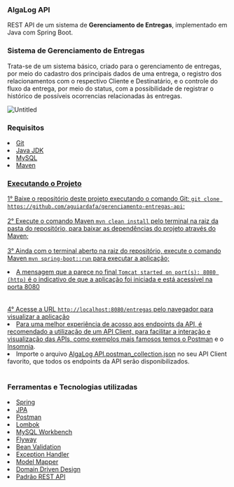 ### AlgaLog API

REST API de um sistema de **Gerenciamento de Entregas**, implementado em Java com Spring Boot.

### Sistema de Gerenciamento de Entregas
Trata-se de um sistema básico, criado para o gerenciamento de entregas, por meio do cadastro dos principais dados de uma entrega, o registro dos relacionamentos com o respectivo Cliente e Destinatário, e o controle do fluxo da entrega, por meio do status, com a possibilidade de registrar o histórico de possíveis ocorrencias relacionadas às entregas. 

![Untitled](https://user-images.githubusercontent.com/68922997/201790444-3e7d9e8c-f5e7-4236-9b5a-15a42ee22412.png)

### Requisitos
<li><a href="https://git-scm.com/">Git</li>
<li><a href="https://www.oracle.com/java/technologies/downloads/">Java JDK</li>
<li><a href="https://dev.mysql.com/downloads">MySQL</li>
<li><a href="https://maven.apache.org/download.cgi">Maven</li>

### Executando o Projeto
1° Baixe o repositório deste projeto executando o comando Git: `git clone https://github.com/aguiardafa/gerenciamento-entregas-api`;
</br></br>
2° Execute o comando Maven `mvn clean install` pelo terminal na raiz da pasta do repositório, para baixar as dependências do projeto através do Maven;
</br></br>
3° Ainda com o terminal aberto na raiz do repositório, execute o comando Maven `mvn spring-boot::run` para executar a aplicação;
</br>
<li>A mensagem que a parece no final <code>Tomcat started on port(s): 8080 (http)</code> é o indicativo de que a aplicação foi iniciada e está acessível na porta 8080</li>
</br></br>
4° Acesse a URL <code>http://localhost:8080/entregas</code> pelo navegador para visualizar a aplicação
</br>
<li>Para uma melhor experiência de acosso aos endpoints da API, é recomendado a utilização de um API Client, para facilitar a interação e visualização das APIs, como exemplos mais famosos temos o <a href="https://www.postman.com/">Postman</a> e o <a href="https://insomnia.rest/">Insomnia</a>.</li>
<li>Importe o arquivo <a href="https://schema.getpostman.com/json/collection/v2.1.0/collection.json">AlgaLog API.postman_collection.json</a> no seu API Client favorito, que todos os endpoints da API serão disponibilizados.</li>
</br>

### Ferramentas e Tecnologias utilizadas
<li><a href="https://spring.io/">Spring</li>
<li><a href="https://www.devmedia.com.br/introducao-a-jpa-java-persistence-api/28173">JPA</li>
<li><a href="https://www.postman.com/">Postman</li>
<li><a href="https://projectlombok.org/">Lombok</li>
<li><a href="https://dev.mysql.com/downloads/workbench/">MySQL Workbench</li>
<li><a href="https://flywaydb.org/">Flyway</li>
<li><a href="https://beanvalidation.org/">Bean Validation</li>
<li><a href="https://spring.io/blog/2013/11/01/exception-handling-in-spring-mvc">Exception Handler</li>
<li><a href="http://modelmapper.org/getting-started/">Model Mapper</li>
<li><a href="https://medium.com/beelabacademy/domain-driven-design-vs-arquitetura-em-camadas-d01455698ec5#:~:text=O%20DDD%20(Domain%20Driven%20Design,neg%C3%B3cios%20que%20tratamos%20como%20dom%C3%ADnio."> Domain Driven Design</li>
<li><a href="https://www.devmedia.com.br/introducao-a-web-services-restful/37387#:~:text=O%20padr%C3%A3o%20REST%20determina%20como,entidade%20em%20um%20dado%20momento.">Padrão REST API</li>


